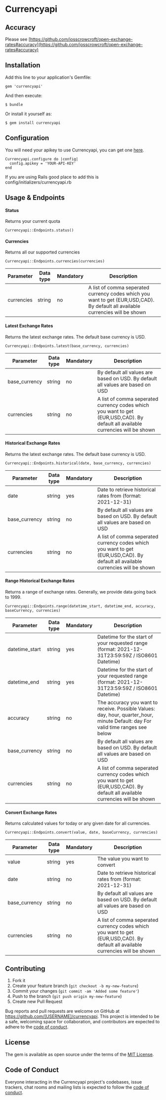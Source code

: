 # Currencyapi


## Accuracy

Please see [https://github.com/josscrowcroft/open-exchange-rates#accuracy](https://github.com/josscrowcroft/open-exchange-rates#accuracy)

## Installation

Add this line to your application's Gemfile:

    gem 'currencyapi'

And then execute:

    $ bundle

Or install it yourself as:

    $ gem install currencyapi

## Configuration

You will need your apikey to use Currencyapi, you can get one [here](https://app.currencyapi.com/register).

    Currencyapi.configure do |config|
      config.apikey = 'YOUR-API-KEY'
    end

If you are using Rails good place to add this is config/initializers/currencyapi.rb


## Usage & Endpoints


#### Status
Returns your current quota

    Currencyapi::Endpoints.status()

#### Currencies
Returns all our supported currencies

    Currencyapi::Endpoints.currencies(currencies)

  | Parameter | Data type | Mandatory | Description |
  | --- | ----------- | --- | ----------- |
  | currencies | string | no | A list of comma seperated currency codes which you want to get (EUR,USD,CAD). By default all available currencies will be shown |




#### Latest Exchange Rates
Returns the latest exchange rates. The default base currency is USD.

    Currencyapi::Endpoints.latest(base_currency, currencies)    

| Parameter | Data type | Mandatory | Description |
| --- | ----------- | --- | ----------- |
| base_currency | string | no | By default all values are based on USD. By default all values are based on USD |
| currencies | string | no | A list of comma seperated currency codes which you want to get (EUR,USD,CAD). By default all available currencies will be shown |

#### Historical Exchange Rates
Returns the latest exchange rates. The default base currency is USD.

    Currencyapi::Endpoints.historical(date, base_currency, currencies)    

| Parameter | Data type | Mandatory | Description |
| --- | ----------- | --- | ----------- |
| date | string | yes | Date to retrieve historical rates from (format: 2021-12-31) |
| base_currency | string | no | By default all values are based on USD. By default all values are based on USD |
| currencies | string | no | A list of comma seperated currency codes which you want to get (EUR,USD,CAD). By default all available currencies will be shown |


#### Range Historical Exchange Rates
Returns a range of exchange rates. Generally, we provide data going back to 1999.

    Currencyapi::Endpoints.range(datetime_start, datetime_end, accuracy, baseCurrency, currencies)    

| Parameter | Data type | Mandatory | Description |
| --- | ----------- | --- | ----------- |
| datetime_start | string | yes | Datetime for the start of your requested range (format: 2021-12-31T23:59:59Z / ISO8601 Datetime)
| datetime_end | string | yes | Datetime for the start of your requested range (format: 2021-12-31T23:59:59Z / ISO8601 Datetime) |
| accuracy | string | no | The accuracy you want to receive. Possible Values: day, hour, quarter_hour, minute Default: day For valid time ranges see below |
| base_currency | string | no | By default all values are based on USD. By default all values are based on USD |
| currencies | string | no | A list of comma seperated currency codes which you want to get (EUR,USD,CAD). By default all available currencies will be shown |


#### Convert Exchange Rates
Returns calculated values for today or any given date for all currencies.

    Currencyapi::Endpoints.convert(value, date, baseCurrency, currencies)

| Parameter | Data type | Mandatory | Description |
| --- | ----------- | --- | ----------- |
| value | string | yes | The value you want to convert |
| date | string | no | Date to retrieve historical rates from (format: 2021-12-31) |
| base_currency | string | no | By default all values are based on USD. By default all values are based on USD |
| currencies | string | no | A list of comma seperated currency codes which you want to get (EUR,USD,CAD). By default all available currencies will be shown |


## Contributing

1. Fork it
2. Create your feature branch (`git checkout -b my-new-feature`)
3. Commit your changes (`git commit -am 'Added some feature'`)
4. Push to the branch (`git push origin my-new-feature`)
5. Create new Pull Request

Bug reports and pull requests are welcome on GitHub at https://github.com/[USERNAME]/currencyapi. This project is intended to be a safe, welcoming space for collaboration, and contributors are expected to adhere to the [code of conduct](https://github.com/[USERNAME]/currencyapi/blob/master/CODE_OF_CONDUCT.md).

## License

The gem is available as open source under the terms of the [MIT License](https://opensource.org/licenses/MIT).

## Code of Conduct

Everyone interacting in the Currencyapi project's codebases, issue trackers, chat rooms and mailing lists is expected to follow the [code of conduct](https://github.com/[USERNAME]/currencyapi/blob/master/CODE_OF_CONDUCT.md).
